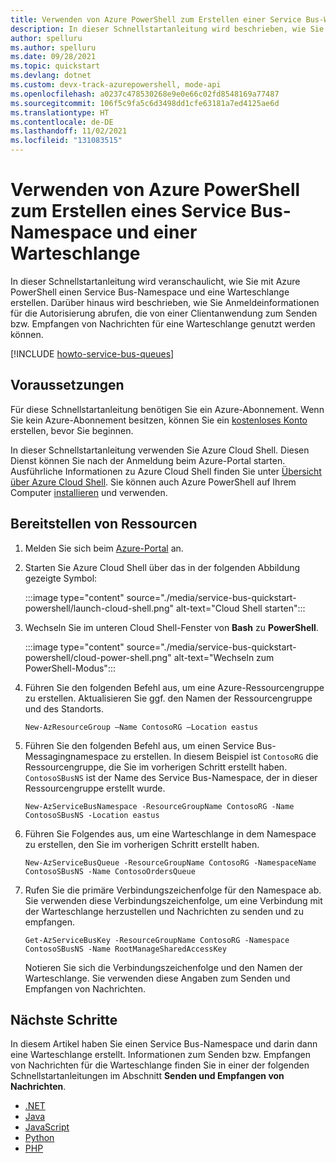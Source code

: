 ```yaml
---
title: Verwenden von Azure PowerShell zum Erstellen einer Service Bus-Warteschlange
description: In dieser Schnellstartanleitung wird beschrieben, wie Sie mit Azure PowerShell einen Service Bus-Namespace und darin eine Warteschlange erstellen.
author: spelluru
ms.author: spelluru
ms.date: 09/28/2021
ms.topic: quickstart
ms.devlang: dotnet
ms.custom: devx-track-azurepowershell, mode-api
ms.openlocfilehash: a0237c478530268e9e0e66c02fd8548169a77487
ms.sourcegitcommit: 106f5c9fa5c6d3498dd1cfe63181a7ed4125ae6d
ms.translationtype: HT
ms.contentlocale: de-DE
ms.lasthandoff: 11/02/2021
ms.locfileid: "131083515"
---
```

# <a name="use-azure-powershell-to-create-a-service-bus-namespace-and-a-queue"></a>Verwenden von Azure PowerShell zum Erstellen eines Service Bus-Namespace und einer Warteschlange
In dieser Schnellstartanleitung wird veranschaulicht, wie Sie mit Azure PowerShell einen Service Bus-Namespace und eine Warteschlange erstellen. Darüber hinaus wird beschrieben, wie Sie Anmeldeinformationen für die Autorisierung abrufen, die von einer Clientanwendung zum Senden bzw. Empfangen von Nachrichten für eine Warteschlange genutzt werden können. 

[!INCLUDE [howto-service-bus-queues](../../includes/howto-service-bus-queues.md)]


## <a name="prerequisites"></a>Voraussetzungen

Für diese Schnellstartanleitung benötigen Sie ein Azure-Abonnement. Wenn Sie kein Azure-Abonnement besitzen, können Sie ein [kostenloses Konto][] erstellen, bevor Sie beginnen. 

In dieser Schnellstartanleitung verwenden Sie Azure Cloud Shell. Diesen Dienst können Sie nach der Anmeldung beim Azure-Portal starten. Ausführliche Informationen zu Azure Cloud Shell finden Sie unter [Übersicht über Azure Cloud Shell](../cloud-shell/overview.md). Sie können auch Azure PowerShell auf Ihrem Computer [installieren](/powershell/azure/install-Az-ps) und verwenden. 


## <a name="provision-resources"></a>Bereitstellen von Ressourcen
1. Melden Sie sich beim [Azure-Portal](https://portal.azure.com) an.
2. Starten Sie Azure Cloud Shell über das in der folgenden Abbildung gezeigte Symbol: 

    :::image type="content" source="./media/service-bus-quickstart-powershell/launch-cloud-shell.png" alt-text="Cloud Shell starten":::
3. Wechseln Sie im unteren Cloud Shell-Fenster von **Bash** zu **PowerShell**. 

    :::image type="content" source="./media/service-bus-quickstart-powershell/cloud-power-shell.png" alt-text="Wechseln zum PowerShell-Modus":::    
4. Führen Sie den folgenden Befehl aus, um eine Azure-Ressourcengruppe zu erstellen. Aktualisieren Sie ggf. den Namen der Ressourcengruppe und des Standorts. 

    ```azurepowershell-interactive
    New-AzResourceGroup –Name ContosoRG –Location eastus
    ```
5. Führen Sie den folgenden Befehl aus, um einen Service Bus-Messagingnamespace zu erstellen. In diesem Beispiel ist `ContosoRG` die Ressourcengruppe, die Sie im vorherigen Schritt erstellt haben. `ContosoSBusNS` ist der Name des Service Bus-Namespace, der in dieser Ressourcengruppe erstellt wurde. 

    ```azurepowershell-interactive
    New-AzServiceBusNamespace -ResourceGroupName ContosoRG -Name ContosoSBusNS -Location eastus
    ```
6. Führen Sie Folgendes aus, um eine Warteschlange in dem Namespace zu erstellen, den Sie im vorherigen Schritt erstellt haben. 

    ```azurepowershell-interactive
    New-AzServiceBusQueue -ResourceGroupName ContosoRG -NamespaceName ContosoSBusNS -Name ContosoOrdersQueue 
    ```
7. Rufen Sie die primäre Verbindungszeichenfolge für den Namespace ab. Sie verwenden diese Verbindungszeichenfolge, um eine Verbindung mit der Warteschlange herzustellen und Nachrichten zu senden und zu empfangen. 

    ```azurepowershell-interactive    
    Get-AzServiceBusKey -ResourceGroupName ContosoRG -Namespace ContosoSBusNS -Name RootManageSharedAccessKey
    ```

    Notieren Sie sich die Verbindungszeichenfolge und den Namen der Warteschlange. Sie verwenden diese Angaben zum Senden und Empfangen von Nachrichten. 


## <a name="next-steps"></a>Nächste Schritte
In diesem Artikel haben Sie einen Service Bus-Namespace und darin dann eine Warteschlange erstellt. Informationen zum Senden bzw. Empfangen von Nachrichten für die Warteschlange finden Sie in einer der folgenden Schnellstartanleitungen im Abschnitt **Senden und Empfangen von Nachrichten**. 

- [.NET](service-bus-dotnet-get-started-with-queues.md)
- [Java](service-bus-java-how-to-use-queues.md)
- [JavaScript](service-bus-nodejs-how-to-use-queues.md)
- [Python](service-bus-python-how-to-use-queues.md)
- [PHP](service-bus-php-how-to-use-queues.md)

[kostenloses Konto]: https://azure.microsoft.com/free/?ref=microsoft.com&utm_source=microsoft.com&utm_medium=docs&utm_campaign=visualstudio
